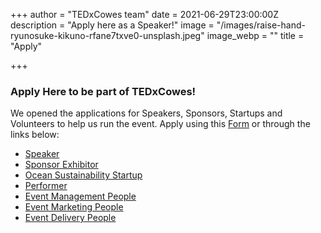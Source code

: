 +++
author = "TEDxCowes team"
date = 2021-06-29T23:00:00Z
description = "Apply here as a Speaker!"
image = "/images/raise-hand-ryunosuke-kikuno-rfane7txve0-unsplash.jpeg"
image_webp = ""
title = "Apply"

+++
### Apply Here to be part of TEDxCowes!

We opened the applications for Speakers, Sponsors, Startups and Volunteers to help us run the event. Apply using this [Form](https://docs.google.com/forms/d/e/1FAIpQLSeqY0hZAerXLE9W9h-FFKsWMYPcsfCPeIOUjcCSEAB8agoy4w/viewform) or through the links below:

* [Speaker](https://docs.google.com/forms/d/e/1FAIpQLSeqY0hZAerXLE9W9h-FFKsWMYPcsfCPeIOUjcCSEAB8agoy4w/viewform?usp=pp_url&entry.836756608=Speaker)
* [Sponsor Exhibitor](https://docs.google.com/forms/d/e/1FAIpQLSeqY0hZAerXLE9W9h-FFKsWMYPcsfCPeIOUjcCSEAB8agoy4w/viewform?usp=pp_url&entry.836756608=Sponsor+Exhibitor)
* [Ocean Sustainability Startup](https://docs.google.com/forms/d/e/1FAIpQLSeqY0hZAerXLE9W9h-FFKsWMYPcsfCPeIOUjcCSEAB8agoy4w/viewform?usp=pp_url&entry.836756608=Ocean+Sustainability+Startup)
* [Performer](https://docs.google.com/forms/d/e/1FAIpQLSeqY0hZAerXLE9W9h-FFKsWMYPcsfCPeIOUjcCSEAB8agoy4w/viewform?usp=pp_url&entry.836756608=Performer)
* [Event Management People](https://docs.google.com/forms/d/e/1FAIpQLSeqY0hZAerXLE9W9h-FFKsWMYPcsfCPeIOUjcCSEAB8agoy4w/viewform?usp=pp_url&entry.836756608=Event+Management+People)
* [Event Marketing People](https://docs.google.com/forms/d/e/1FAIpQLSeqY0hZAerXLE9W9h-FFKsWMYPcsfCPeIOUjcCSEAB8agoy4w/viewform?usp=pp_url&entry.836756608=Event+Marketing+People "Event Marketing People")
* [Event Delivery People](https://docs.google.com/forms/d/e/1FAIpQLSeqY0hZAerXLE9W9h-FFKsWMYPcsfCPeIOUjcCSEAB8agoy4w/viewform?usp=pp_url&entry.836756608=Event+Delivery+People)